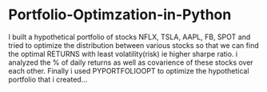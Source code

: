 # Portfolio-Optimzation-in-Python
I built a hypothetical portfolio of stocks NFLX, TSLA, AAPL, FB, SPOT and tried to optimize the distribution between various stocks so that we can find the optimal RETURNS with least volatility(risk) ie higher sharpe ratio. i analyzed the % of daily returns as well as covarience of these stocks over each other. Finally i used PYPORTFOLIOOPT to optimize the hypothetical portfolio that i created...
